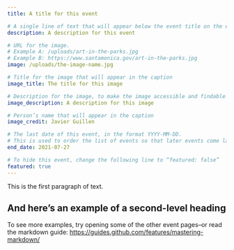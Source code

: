 ```yaml
---
title: A title for this event

# A single line of text that will appear below the event title on the events page
description: A description for this event

# URL for the image.
# Example A: /uploads/art-in-the-parks.jpg
# Example B: https://www.santamonica.gov/art-in-the-parks.jpg
image: /uploads/the-image-name.jpg

# Title for the image that will appear in the caption
image_title: The title for this image

# Description for the image, to make the image accessible and findable on the web
image_description: A description for this image

# Person’s name that will appear in the caption
image_credit: Javier Guillen

# The last date of this event, in the format YYYY-MM-DD.
# This is used to order the list of events so that later events come last.
end_date: 2021-07-27

# To hide this event, change the following line to “featured: false”
featured: true
---
```


This is the first paragraph of text.

## And here’s an example of a second-level heading

To see more examples, try opening some of the other event pages–or read the markdown guide:
https://guides.github.com/features/mastering-markdown/
